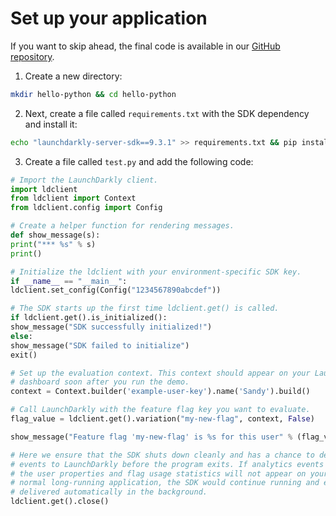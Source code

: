 # Set up your application

If you want to skip ahead, the final code is available in our [GitHub repository](https://github.com/launchdarkly/hello-python).


1. Create a new directory:

```bash
mkdir hello-python && cd hello-python
```

2. Next, create a file called `requirements.txt` with the SDK dependency and install it:

```bash
echo "launchdarkly-server-sdk==9.3.1" >> requirements.txt && pip install -r requirements.txt
```

3. Create a file called `test.py` and add the following code:

```python
# Import the LaunchDarkly client.
import ldclient
from ldclient import Context
from ldclient.config import Config

# Create a helper function for rendering messages.
def show_message(s):
print("*** %s" % s)
print()

# Initialize the ldclient with your environment-specific SDK key.
if __name__ == "__main__":
ldclient.set_config(Config("1234567890abcdef"))

# The SDK starts up the first time ldclient.get() is called.
if ldclient.get().is_initialized():
show_message("SDK successfully initialized!")
else:
show_message("SDK failed to initialize")
exit()

# Set up the evaluation context. This context should appear on your LaunchDarkly contexts
# dashboard soon after you run the demo.
context = Context.builder('example-user-key').name('Sandy').build()

# Call LaunchDarkly with the feature flag key you want to evaluate.
flag_value = ldclient.get().variation("my-new-flag", context, False)

show_message("Feature flag 'my-new-flag' is %s for this user" % (flag_value))

# Here we ensure that the SDK shuts down cleanly and has a chance to deliver analytics
# events to LaunchDarkly before the program exits. If analytics events are not delivered,
# the user properties and flag usage statistics will not appear on your dashboard. In a
# normal long-running application, the SDK would continue running and events would be
# delivered automatically in the background.
ldclient.get().close()
```